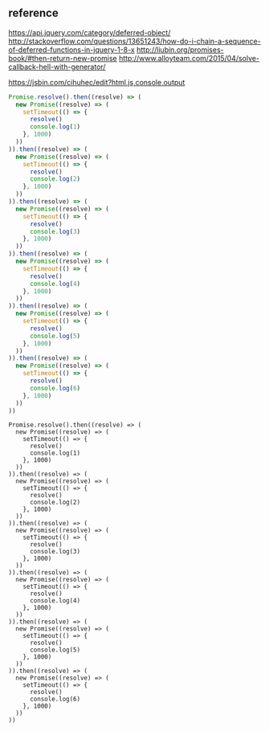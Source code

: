 ## reference
https://api.jquery.com/category/deferred-object/
http://stackoverflow.com/questions/13651243/how-do-i-chain-a-sequence-of-deferred-functions-in-jquery-1-8-x
http://liubin.org/promises-book/#then-return-new-promise
http://www.alloyteam.com/2015/04/solve-callback-hell-with-generator/



https://jsbin.com/cihuhec/edit?html,js,console,output
```javascript
Promise.resolve().then((resolve) => (
  new Promise((resolve) => (
    setTimeout(() => {
      resolve()
      console.log(1)
    }, 1000)
  ))
)).then((resolve) => (
  new Promise((resolve) => (
    setTimeout(() => {
      resolve()
      console.log(2)
    }, 1000)
  ))
)).then((resolve) => (
  new Promise((resolve) => (
    setTimeout(() => {
      resolve()
      console.log(3)
    }, 1000)
  ))
)).then((resolve) => (
  new Promise((resolve) => (
    setTimeout(() => {
      resolve()
      console.log(4)
    }, 1000)
  ))
)).then((resolve) => (
  new Promise((resolve) => (
    setTimeout(() => {
      resolve()
      console.log(5)
    }, 1000)
  ))
)).then((resolve) => (
  new Promise((resolve) => (
    setTimeout(() => {
      resolve()
      console.log(6)
    }, 1000)
  ))
))

```

```
Promise.resolve().then((resolve) => (
  new Promise((resolve) => (
    setTimeout(() => {
      resolve()
      console.log(1)
    }, 1000)
  ))
)).then((resolve) => (
  new Promise((resolve) => (
    setTimeout(() => {
      resolve()
      console.log(2)
    }, 1000)
  ))
)).then((resolve) => (
  new Promise((resolve) => (
    setTimeout(() => {
      resolve()
      console.log(3)
    }, 1000)
  ))
)).then((resolve) => (
  new Promise((resolve) => (
    setTimeout(() => {
      resolve()
      console.log(4)
    }, 1000)
  ))
)).then((resolve) => (
  new Promise((resolve) => (
    setTimeout(() => {
      resolve()
      console.log(5)
    }, 1000)
  ))
)).then((resolve) => (
  new Promise((resolve) => (
    setTimeout(() => {
      resolve()
      console.log(6)
    }, 1000)
  ))
))

```
